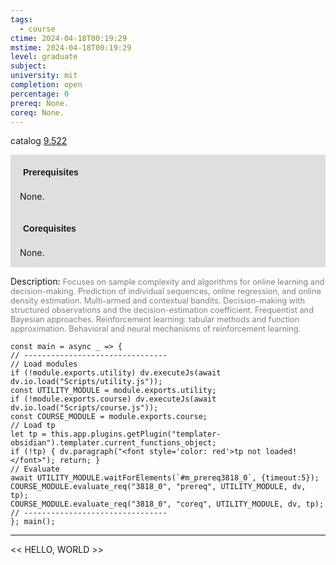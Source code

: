 ```yaml
---
tags:
  - course
ctime: 2024-04-18T00:19:29
mstime: 2024-04-18T00:19:29
level: graduate
subject: 
university: mit
completion: open
percentage: 0
prereq: None.
coreq: None.
---
```


catalog [9.522](http://student.mit.edu/catalog/m9b.html#9.522)

<span style="display: block; padding: 15px; background-color: rgb(100, 100, 100, 0.2);"><font id="m_prereq3818_0" style="display: block; font-family: Arial, sans-serif; font-weight: bold; padding: 5px">Prerequisites</font><br><span id="prereq3818_0">None.</span></span>
<span style="display: block; padding: 15px; background-color: rgb(100, 100, 100, 0.2);"><font id="m_coreq3818_0" style="display: block; font-family: Arial, sans-serif; font-weight: bold; padding: 5px">Corequisites</font><br><span id="coreq3818_0">None.</span></span>

<font style="">Description:</font>
<font style="color: grey; font-size: 0.8rem;">Focuses on sample complexity and algorithms for online learning and decision-making. Prediction of individual sequences, online regression, and online density estimation. Multi-armed and contextual bandits. Decision-making with structured observations and the decision-estimation coefficient. Frequentist and Bayesian approaches. Reinforcement learning: tabular methods and function approximation. Behavioral and neural mechanisms of reinforcement learning.</font>

```dataviewjs
const main = async _ => {
// --------------------------------
// Load modules
if (!module.exports.utility) dv.executeJs(await dv.io.load("Scripts/utility.js"));
const UTILITY_MODULE = module.exports.utility;
if (!module.exports.course) dv.executeJs(await dv.io.load("Scripts/course.js"));
const COURSE_MODULE = module.exports.course;
// Load tp
let tp = this.app.plugins.getPlugin("templater-obsidian").templater.current_functions_object;
if (!tp) { dv.paragraph("<font style='color: red'>tp not loaded!</font>"); return; }
// Evaluate
await UTILITY_MODULE.waitForElements(`#m_prereq3818_0`, {timeout:5});
COURSE_MODULE.evaluate_req("3818_0", "prereq", UTILITY_MODULE, dv, tp);
COURSE_MODULE.evaluate_req("3818_0", "coreq", UTILITY_MODULE, dv, tp);
// --------------------------------
}; main();
```

---

<< HELLO, WORLD >>
